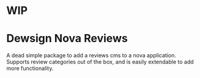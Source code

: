# **WIP**
# Dewsign Nova Reviews

A dead simple package to add a reviews cms to a nova application. Supports review categories out of the box, and is easily extendable to add more functionality.
